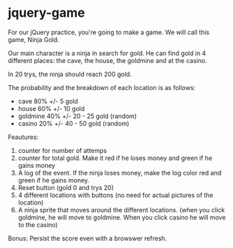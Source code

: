 # jquery-game
For our jQuery practice, you're going to make a game. We will call this game, Ninja Gold.

Our main character is a ninja in search for gold. He can find gold in 4 different places: the cave, the house, the goldmine and at the casino. 

In 20 trys, the ninja should reach 200 gold.

The probability and the breakdown of each location is as follows:
- cave 80% +/- 5 gold
- house 60% +/- 10 gold
- goldmine 40% +/- 20 - 25  gold (random)
- casino 20% +/- 40 - 50 gold (random)

Feautures:
1. counter for number of attemps
2. counter for total gold. Make it red if he loses money and green if he gains money
3. A log of the event. If the ninja loses money, make the log color red and green if he gains money.
4. Reset button (gold 0 and trys 20)
5. 4 different locations with buttons (no need for actual pictures of the location)
6. A ninja sprite that moves around the different locations. (when you click goldmine, he will move to goldmine. When you click casino he will move to the casino)

Bonus:
Persist the score even with a browswer refresh.



